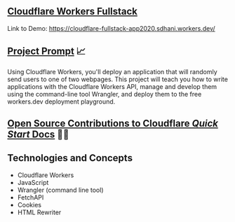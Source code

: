 ## [Cloudflare Workers Fullstack](https://cloudflare-fullstack-app2020.sdhani.workers.dev/)

Link to Demo: https://cloudflare-fullstack-app2020.sdhani.workers.dev/

## [Project Prompt](https://github.com/cloudflare-internship-2020/internship-application-fullstack)  :chart_with_upwards_trend:
Using Cloudflare Workers, you'll deploy an application that will randomly send users to one of two webpages. This project will teach you how to write applications with the Cloudflare Workers API, manage and develop them using the command-line tool Wrangler, and deploy them to the free workers.dev deployment playground.

## [Open Source Contributions to Cloudflare *Quick Start* Docs](https://github.com/cloudflare/workers-docs/pull/752) :tada::blush:

## Technologies and Concepts
- Cloudflare Workers
- JavaScript
- Wrangler (command line tool)
- FetchAPI
- Cookies
- HTML Rewriter
